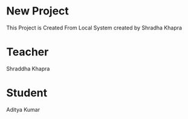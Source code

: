 # New Project
This Project is Created From Local System
created by Shradha Khapra

# Teacher 
Shraddha Khapra 

# Student 

Aditya Kumar